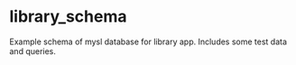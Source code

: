 # library_schema
Example schema of mysl database for library app. Includes some test data and queries.
